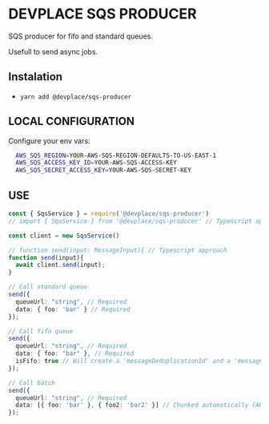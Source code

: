# DEVPLACE SQS PRODUCER

SQS producer for fifo and standard queues.

Usefull to send async jobs.

## Instalation

* ```yarn add @devplace/sqs-producer```


## LOCAL CONFIGURATION

Configure your env vars:

```bash
  AWS_SQS_REGION=YOUR-AWS-SQS-REGION-DEFAULTS-TO-US-EAST-1
  AWS_SQS_ACCESS_KEY_ID=YOUR-AWS-SQS-ACCESS-KEY
  AWS_SQS_SECRET_ACCESS_KEY=YOUR-AWS-SQS-SECRET-KEY
```


## USE

```typescript
const { SqsService } = require('@devplace/sqs-producer')
// import { SqsService } from '@devplace/sqs-producer' // Typescript approach

const client = new SqsService()

// function send(input: MessageInput){ // Typescript approach
function send(input){
  await client.send(input);
}

// Call standard queue
send({
  queueUrl: "string", // Required
  data: { foo: 'bar' } // Required
});

// Call fifo queue
send({
  queueUrl: "string", // Required
  data: { foo: "bar" }, // Required
  isFifo: true // Will create a 'messageDeduplicationId' and a 'messageGroupId' automaticalky (AWS PARAMETERS)
});

// Call batch
send({
  queueUrl: "string", // Required
  data: [{ foo: 'bar' }, { foo2: 'bar2' }] // Chunked automatically (AWS limit is 10 jobs per call)
});

```
